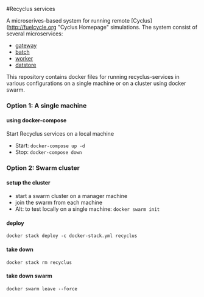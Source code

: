 #Recyclus services 

A microserives-based system for running remote [Cyclus](http://fuelcycle.org "Cyclus Homepage" simulations. The system 
consist of several microservices:
* [gateway](https://github.com/yarden-livnat/recyclus-gateway.git)
* [batch](https://github.com/yarden-livnat/recyclus-batch.git)
* [worker](https://github.com/yarden-livnat/recyclus-worker.git)
* [datstore](https://github.com/yarden-livnat/recyclus-datastore.git)

This repository contains docker files for running recyclus-services in various configurations on a single machine or on 
a cluster using docker swarm.

### Option 1: A single machine

#### using docker-compose
Start Recyclus services on a local machine

* Start: `docker-compose up -d`
* Stop: `docker-compose down`

### Option 2: Swarm cluster

#### setup the cluster
* start a swarm cluster on a manager machine
* join the swarm from each machine
* Alt: to test locally on a single machine: `docker swarm init`

#### deploy
`docker stack deploy -c docker-stack.yml recyclus`

#### take down
`docker stack rm recyclus`

#### take down swarm
`docker swarm leave --force`


